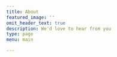 ```yaml
---
title: About
featured_image: ''
omit_header_text: true
description: We'd love to hear from you
type: page
menu: main

---
```




